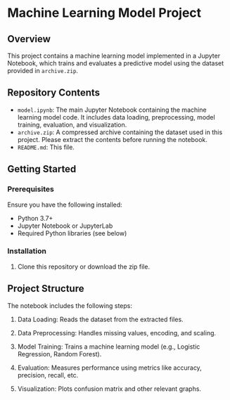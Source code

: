 # Machine Learning Model Project

## Overview

This project contains a machine learning model implemented in a Jupyter Notebook, which trains and evaluates a predictive model using the dataset provided in `archive.zip`.

## Repository Contents

- `model.ipynb`: The main Jupyter Notebook containing the machine learning model code. It includes data loading, preprocessing, model training, evaluation, and visualization.
- `archive.zip`: A compressed archive containing the dataset used in this project. Please extract the contents before running the notebook.
- `README.md`: This file.

## Getting Started

### Prerequisites

Ensure you have the following installed:

- Python 3.7+
- Jupyter Notebook or JupyterLab
- Required Python libraries (see below)

### Installation
1. Clone this repository or download the zip file.

## Project Structure
The notebook includes the following steps:

1. Data Loading: Reads the dataset from the extracted files.

2. Data Preprocessing: Handles missing values, encoding, and scaling.

3. Model Training: Trains a machine learning model (e.g., Logistic Regression, Random Forest).

4. Evaluation: Measures performance using metrics like accuracy, precision, recall, etc.

5. Visualization: Plots confusion matrix and other relevant graphs.
